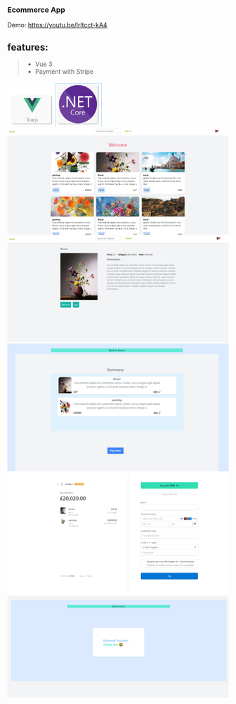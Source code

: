 ### Ecommerce App
Demo: https://youtu.be/lrltcct-kA4
## features:
 > - Vue 3
> - Payment with Stripe


![alt text](image/tech.jpg)
![alt text](image/vimg1.jpg)
![alt text](image/vimg2.jpg)
![alt text](image/vimg3.jpg)
![alt text](image/vimg4.jpg)
![alt text](image/vimg5.jpg)




